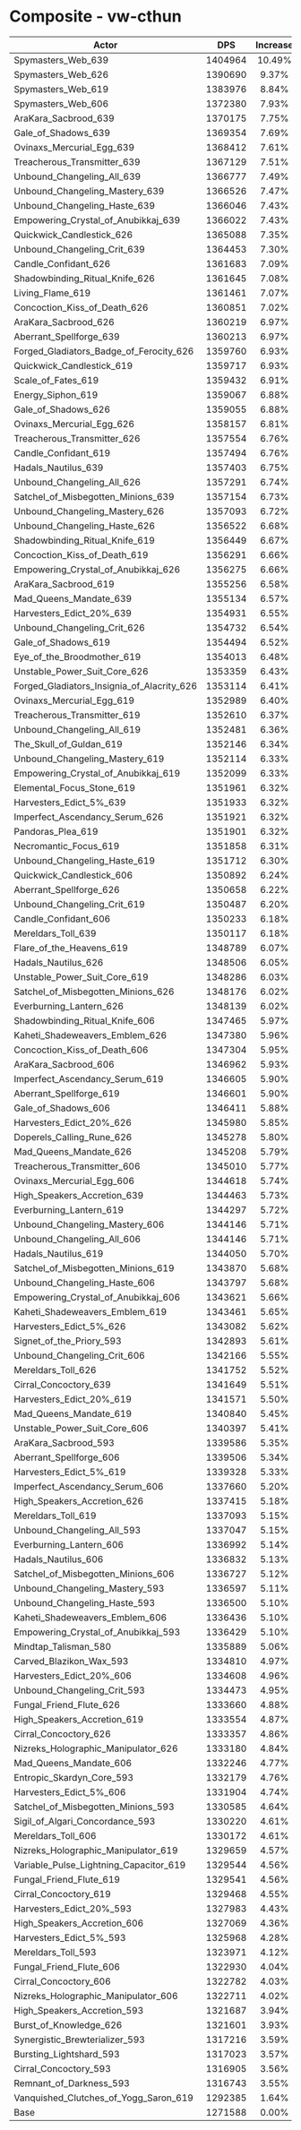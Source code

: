 # Composite - vw-cthun
| Actor | DPS | Increase |
|---|:---:|:---:|
|Spymasters_Web_639|1404964|10.49%|
|Spymasters_Web_626|1390690|9.37%|
|Spymasters_Web_619|1383976|8.84%|
|Spymasters_Web_606|1372380|7.93%|
|AraKara_Sacbrood_639|1370175|7.75%|
|Gale_of_Shadows_639|1369354|7.69%|
|Ovinaxs_Mercurial_Egg_639|1368412|7.61%|
|Treacherous_Transmitter_639|1367129|7.51%|
|Unbound_Changeling_All_639|1366777|7.49%|
|Unbound_Changeling_Mastery_639|1366526|7.47%|
|Unbound_Changeling_Haste_639|1366046|7.43%|
|Empowering_Crystal_of_Anubikkaj_639|1366022|7.43%|
|Quickwick_Candlestick_626|1365088|7.35%|
|Unbound_Changeling_Crit_639|1364453|7.30%|
|Candle_Confidant_626|1361683|7.09%|
|Shadowbinding_Ritual_Knife_626|1361645|7.08%|
|Living_Flame_619|1361461|7.07%|
|Concoction_Kiss_of_Death_626|1360851|7.02%|
|AraKara_Sacbrood_626|1360219|6.97%|
|Aberrant_Spellforge_639|1360213|6.97%|
|Forged_Gladiators_Badge_of_Ferocity_626|1359760|6.93%|
|Quickwick_Candlestick_619|1359717|6.93%|
|Scale_of_Fates_619|1359432|6.91%|
|Energy_Siphon_619|1359067|6.88%|
|Gale_of_Shadows_626|1359055|6.88%|
|Ovinaxs_Mercurial_Egg_626|1358157|6.81%|
|Treacherous_Transmitter_626|1357554|6.76%|
|Candle_Confidant_619|1357494|6.76%|
|Hadals_Nautilus_639|1357403|6.75%|
|Unbound_Changeling_All_626|1357291|6.74%|
|Satchel_of_Misbegotten_Minions_639|1357154|6.73%|
|Unbound_Changeling_Mastery_626|1357093|6.72%|
|Unbound_Changeling_Haste_626|1356522|6.68%|
|Shadowbinding_Ritual_Knife_619|1356449|6.67%|
|Concoction_Kiss_of_Death_619|1356291|6.66%|
|Empowering_Crystal_of_Anubikkaj_626|1356275|6.66%|
|AraKara_Sacbrood_619|1355256|6.58%|
|Mad_Queens_Mandate_639|1355134|6.57%|
|Harvesters_Edict_20%_639|1354931|6.55%|
|Unbound_Changeling_Crit_626|1354732|6.54%|
|Gale_of_Shadows_619|1354494|6.52%|
|Eye_of_the_Broodmother_619|1354013|6.48%|
|Unstable_Power_Suit_Core_626|1353359|6.43%|
|Forged_Gladiators_Insignia_of_Alacrity_626|1353114|6.41%|
|Ovinaxs_Mercurial_Egg_619|1352989|6.40%|
|Treacherous_Transmitter_619|1352610|6.37%|
|Unbound_Changeling_All_619|1352481|6.36%|
|The_Skull_of_Guldan_619|1352146|6.34%|
|Unbound_Changeling_Mastery_619|1352114|6.33%|
|Empowering_Crystal_of_Anubikkaj_619|1352099|6.33%|
|Elemental_Focus_Stone_619|1351961|6.32%|
|Harvesters_Edict_5%_639|1351933|6.32%|
|Imperfect_Ascendancy_Serum_626|1351921|6.32%|
|Pandoras_Plea_619|1351901|6.32%|
|Necromantic_Focus_619|1351858|6.31%|
|Unbound_Changeling_Haste_619|1351712|6.30%|
|Quickwick_Candlestick_606|1350892|6.24%|
|Aberrant_Spellforge_626|1350658|6.22%|
|Unbound_Changeling_Crit_619|1350487|6.20%|
|Candle_Confidant_606|1350233|6.18%|
|Mereldars_Toll_639|1350117|6.18%|
|Flare_of_the_Heavens_619|1348789|6.07%|
|Hadals_Nautilus_626|1348506|6.05%|
|Unstable_Power_Suit_Core_619|1348286|6.03%|
|Satchel_of_Misbegotten_Minions_626|1348176|6.02%|
|Everburning_Lantern_626|1348139|6.02%|
|Shadowbinding_Ritual_Knife_606|1347465|5.97%|
|Kaheti_Shadeweavers_Emblem_626|1347380|5.96%|
|Concoction_Kiss_of_Death_606|1347304|5.95%|
|AraKara_Sacbrood_606|1346962|5.93%|
|Imperfect_Ascendancy_Serum_619|1346605|5.90%|
|Aberrant_Spellforge_619|1346601|5.90%|
|Gale_of_Shadows_606|1346411|5.88%|
|Harvesters_Edict_20%_626|1345980|5.85%|
|Doperels_Calling_Rune_626|1345278|5.80%|
|Mad_Queens_Mandate_626|1345208|5.79%|
|Treacherous_Transmitter_606|1345010|5.77%|
|Ovinaxs_Mercurial_Egg_606|1344618|5.74%|
|High_Speakers_Accretion_639|1344463|5.73%|
|Everburning_Lantern_619|1344297|5.72%|
|Unbound_Changeling_Mastery_606|1344146|5.71%|
|Unbound_Changeling_All_606|1344146|5.71%|
|Hadals_Nautilus_619|1344050|5.70%|
|Satchel_of_Misbegotten_Minions_619|1343870|5.68%|
|Unbound_Changeling_Haste_606|1343797|5.68%|
|Empowering_Crystal_of_Anubikkaj_606|1343621|5.66%|
|Kaheti_Shadeweavers_Emblem_619|1343461|5.65%|
|Harvesters_Edict_5%_626|1343082|5.62%|
|Signet_of_the_Priory_593|1342893|5.61%|
|Unbound_Changeling_Crit_606|1342166|5.55%|
|Mereldars_Toll_626|1341752|5.52%|
|Cirral_Concoctory_639|1341649|5.51%|
|Harvesters_Edict_20%_619|1341571|5.50%|
|Mad_Queens_Mandate_619|1340840|5.45%|
|Unstable_Power_Suit_Core_606|1340397|5.41%|
|AraKara_Sacbrood_593|1339586|5.35%|
|Aberrant_Spellforge_606|1339506|5.34%|
|Harvesters_Edict_5%_619|1339328|5.33%|
|Imperfect_Ascendancy_Serum_606|1337660|5.20%|
|High_Speakers_Accretion_626|1337415|5.18%|
|Mereldars_Toll_619|1337093|5.15%|
|Unbound_Changeling_All_593|1337047|5.15%|
|Everburning_Lantern_606|1336992|5.14%|
|Hadals_Nautilus_606|1336832|5.13%|
|Satchel_of_Misbegotten_Minions_606|1336727|5.12%|
|Unbound_Changeling_Mastery_593|1336597|5.11%|
|Unbound_Changeling_Haste_593|1336500|5.10%|
|Kaheti_Shadeweavers_Emblem_606|1336436|5.10%|
|Empowering_Crystal_of_Anubikkaj_593|1336429|5.10%|
|Mindtap_Talisman_580|1335889|5.06%|
|Carved_Blazikon_Wax_593|1334810|4.97%|
|Harvesters_Edict_20%_606|1334608|4.96%|
|Unbound_Changeling_Crit_593|1334473|4.95%|
|Fungal_Friend_Flute_626|1333660|4.88%|
|High_Speakers_Accretion_619|1333554|4.87%|
|Cirral_Concoctory_626|1333357|4.86%|
|Nizreks_Holographic_Manipulator_626|1333180|4.84%|
|Mad_Queens_Mandate_606|1332246|4.77%|
|Entropic_Skardyn_Core_593|1332179|4.76%|
|Harvesters_Edict_5%_606|1331904|4.74%|
|Satchel_of_Misbegotten_Minions_593|1330585|4.64%|
|Sigil_of_Algari_Concordance_593|1330220|4.61%|
|Mereldars_Toll_606|1330172|4.61%|
|Nizreks_Holographic_Manipulator_619|1329659|4.57%|
|Variable_Pulse_Lightning_Capacitor_619|1329544|4.56%|
|Fungal_Friend_Flute_619|1329541|4.56%|
|Cirral_Concoctory_619|1329468|4.55%|
|Harvesters_Edict_20%_593|1327983|4.43%|
|High_Speakers_Accretion_606|1327069|4.36%|
|Harvesters_Edict_5%_593|1325968|4.28%|
|Mereldars_Toll_593|1323971|4.12%|
|Fungal_Friend_Flute_606|1322930|4.04%|
|Cirral_Concoctory_606|1322782|4.03%|
|Nizreks_Holographic_Manipulator_606|1322711|4.02%|
|High_Speakers_Accretion_593|1321687|3.94%|
|Burst_of_Knowledge_626|1321601|3.93%|
|Synergistic_Brewterializer_593|1317216|3.59%|
|Bursting_Lightshard_593|1317023|3.57%|
|Cirral_Concoctory_593|1316905|3.56%|
|Remnant_of_Darkness_593|1316743|3.55%|
|Vanquished_Clutches_of_Yogg_Saron_619|1292385|1.64%|
|Base|1271588|0.00%|
